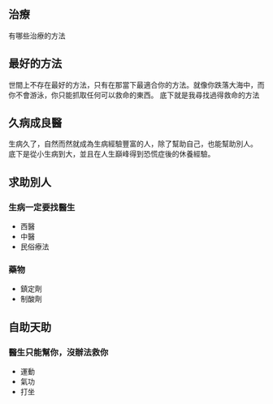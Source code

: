 ## 治療

有哪些治療的方法

## 最好的方法

世間上不存在最好的方法，只有在那當下最適合你的方法。就像你跌落大海中，而你不會游泳，你只能抓取任何可以救命的東西。
底下就是我尋找過得救命的方法

## 久病成良醫

生病久了，自然而然就成為生病經驗豐富的人，除了幫助自己，也能幫助別人。
底下是從小生病到大，並且在人生巔峰得到恐慌症後的休養經驗。

## 求助別人

### 生病一定要找醫生

* 西醫
* 中醫
* 民俗療法

### 藥物

* 鎮定劑
* 制酸劑

## 自助天助

### 醫生只能幫你，沒辦法救你

* 運動
* 氣功
* 打坐
